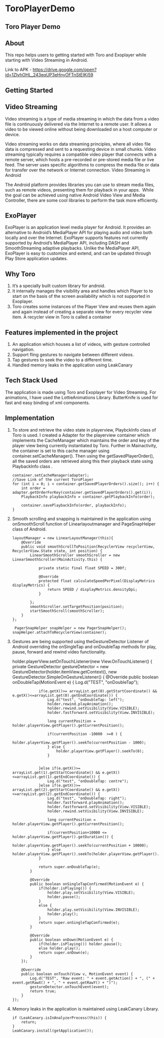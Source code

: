 # ToroPlayerDemo
## Toro Player Demo

## About
This repo helps users to getting started with Toro and Exoplayer while starting with Video Streaming in Android.

Link to APK - https://drive.google.com/open?id=1ZIvhOHL_243eqUP3eHnyOFTnStEIKi59

## Getting Started

## Video Streaming

Video streaming is a type of media streaming in which the data from a video file is continuously delivered via the Internet to a remote user. It allows a video to be viewed online without being downloaded on a host computer or device.

Video streaming works on data streaming principles, where all video file data is compressed and sent to a requesting device in small chunks. Video streaming typically requires a compatible video player that connects with a remote server, which hosts a pre-recorded or pre-stored media file or live feed. The server uses specific algorithms to compress the media file or data for transfer over the network or Internet connection.
 Video Streaming in Android

The Android platform provides libraries you can use to stream media files, such as remote videos, presenting them for playback in your apps. 
While the goal can be achieved using native Android Video View and Media Controller, there are some cool libraries to perform the task more efficiently.

## ExoPlayer

ExoPlayer is an application level media player for Android. It provides an alternative to Android’s MediaPlayer API for playing audio and video both locally and over the Internet. ExoPlayer supports features not currently supported by Android’s MediaPlayer API, including DASH and SmoothStreaming adaptive playbacks. Unlike the MediaPlayer API, ExoPlayer is easy to customize and extend, and can be updated through Play Store application updates.

## Why Toro

1.	It’s a specially built custom library for android.
2.	It internally manages the visibility area and handles which Player to to start on the basis of the screen availability which is not supported in Exoplayer.
3.	Toro creates some instances of the Player View and reuses them again and again instead of creating a separate view for every recycler view item. A recycler view in Toro is called a container

## Features implemented in the project

1.	An application which houses a list of videos, with gesture controlled navigation.
2.	Support fling gestures to navigate between different videos.
3.	Tap gestures to seek the video to a different time.
4.	Handled memory leaks in the application using LeakCanary

## Tech Stack Used 
The application is made using Toro and Exoplayer for Video Streaming. For animations, I have used the LottieAnimations Library. ButterKnife is used for fast and easy binding of xml components.

## Implementation

1.	To store and retrieve the video state in playerview, PlaybckInfo class of Toro is used. I created a Adapter for the playerview container which implements the CacheManager which maintains the order and key of the player view being currently instantiated by Toro. Further in Mainactivity, the container is set to this cache manager using container.setCacheManager().
Then using the getSavedPlayerOrder(), all the saved orders are retrieved along this their playback state using PlaybackInfo class .

        container.setCacheManager(adapter);
        //Save Link of the current ToroPlayer
        for (int i = 0; i < container.getSavedPlayerOrders().size(); i++) {
            int order = adapter.getOrderForKey(container.getSavedPlayerOrders().get(i));
            PlaybackInfo playbackInfo = container.getPlaybackInfo(order);

            container.savePlaybackInfo(order, playbackInfo);
        }
2.	Smooth scrolling and snapping is maintained in the application using onSmoothScroll function of Linearlayoutmanager and PageSnapHelper class of Android.

        layoutManager = new LinearLayoutManager(this){
            @Override
            public void smoothScrollToPosition(RecyclerView recyclerView, RecyclerView.State state, int position) {
                LinearSmoothScroller smoothScroller = new LinearSmoothScroller(MainActivity.this) {

                    private static final float SPEED = 300f;

                    @Override
                    protected float calculateSpeedPerPixel(DisplayMetrics displayMetrics) {
                        return SPEED / displayMetrics.densityDpi;
                    }

                };
                smoothScroller.setTargetPosition(position);
                startSmoothScroll(smoothScroller);
            }
        };
        
         PagerSnapHelper snapHelper = new PagerSnapHelper();
        snapHelper.attachToRecyclerView(container);
        
3.	Gestures are being supported using theGestureDetector Listener of Android overriding the onSingleTap and onDoubleTap methods for play, pause, forward and rewind video functionality.
 
       holder.playerView.setOnTouchListener(new View.OnTouchListener() {
            private GestureDetector gestureDetector = new GestureDetector(holder.itemView.getContext(), new                      GestureDetector.SimpleOnGestureListener() {
                @Override
                public boolean onDoubleTap(MotionEvent e) {
                    Log.d("TEST", "onDoubleTap");

                    if(e.getX()>= arrayList.get(0).getStartCoordinate() && e.getX()<=arrayList.get(0).getEndCoordinate()) {
                        Log.d("test", "onDoubleTap: left");
                        holder.rewind.playAnimation();
                        holder.rewind.setVisibility(View.VISIBLE);
                        holder.fastforward.setVisibility(View.INVISIBLE);

                        long currentPosition = holder.playerView.getPlayer().getCurrentPosition();

                        if(currentPosition -10000  >=0 ) {
                            holder.playerView.getPlayer().seekTo(currentPosition - 1000);
                        } else {
                            holder.playerView.getPlayer().seekTo(0);
                        }


                    }else if(e.getX()>= arrayList.get(1).getStartCoordinate() && e.getX()  <=arrayList.get(1).getEndCoordinate()) {
                        Log.d("test", "onDoubleTap: centre");
                    }else if(e.getX()>= arrayList.get(2).getStartCoordinate() && e.getX()<=arrayList.get(2).getEndCoordinate()) {
                        Log.d("test", "onDoubleTap: right");
                        holder.fastforward.playAnimation();
                        holder.fastforward.setVisibility(View.VISIBLE);
                        holder.rewind.setVisibility(View.INVISIBLE);

                        long currentPosition = holder.playerView.getPlayer().getCurrentPosition();

                        if(currentPosition+10000 <= holder.playerView.getPlayer().getDuration()) {
                            holder.playerView.getPlayer().seekTo(currentPosition + 10000);
                        } else holder.playerView.getPlayer().seekTo(holder.playerView.getPlayer().getDuration());
                    }

                    return super.onDoubleTap(e);
                }

                @Override
                public boolean onSingleTapConfirmed(MotionEvent e) {
                    if(holder.isPlaying()) {
                        holder.play.setVisibility(View.VISIBLE);
                        holder.pause();
                    }
                    else {
                        holder.play.setVisibility(View.INVISIBLE);
                        holder.play();
                    }
                    return super.onSingleTapConfirmed(e);
                }

                @Override
                public boolean onDown(MotionEvent e) {
                    if(holder.isPlaying()) holder.pause();
                    else holder.play();  
                    return super.onDown(e);
                }
            });

            @Override
            public boolean onTouch(View v, MotionEvent event) {
                Log.d("TEST", "Raw event: " + event.getAction() + ", (" + event.getRawX() + ", " + event.getRawY() + ")");
                gestureDetector.onTouchEvent(event);
                return true;
            }
        });
4.	Memory leaks in the application is maintained using LeakCanary Library.
 
        if (LeakCanary.isInAnalyzerProcess(this)) {
            return;
        }
        LeakCanary.install(getApplication());

